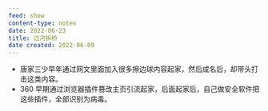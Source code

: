 ```yaml
---
feed: show
content-type: notes
date: 2022-06-23
title: 过河拆桥
date created: 2022-06-09
---
```

- 唐家三少早年通过网文里面加入很多擦边球内容起家，然后成名后，却带头打击这类内容。
- 360 早期通过浏览器插件篡改主页引流起家，后面起家后，自己做安全软件把这些插件，全部识别为病毒。
